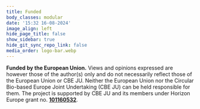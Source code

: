 ```yaml
---
title: Funded
body_classes: modular
date: '15:32 16-08-2024'
image_align: left
hide_page_title: false
show_sidebar: true
hide_git_sync_repo_link: false
media_order: logo-bar.webp
---
```


**Funded by the European Union.** Views and opinions expressed are however those of the author(s) only and do not necessarily reflect those of the European Union or CBE JU. Neither the European Union nor the Circular Bio-based Europe Joint Undertaking (CBE JU) can be held responsible for them. The project is supported by CBE JU and its members under Horizon Europe grant no. **[101160532](https://cordis.europa.eu/project/id/101160532)**.